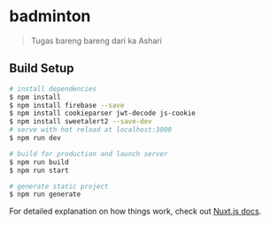 # badminton

> Tugas bareng bareng dari ka Ashari

## Build Setup

```bash
# install dependencies
$ npm install
$ npm install firebase --save
$ npm install cookieparser jwt-decode js-cookie
$ npm install sweetalert2 --save-dev
# serve with hot reload at localhost:3000
$ npm run dev

# build for production and launch server
$ npm run build
$ npm run start

# generate static project
$ npm run generate
```

For detailed explanation on how things work, check out [Nuxt.js docs](https://nuxtjs.org).
